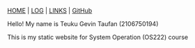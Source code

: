 [HOME](https://github.com/TGevinT/os222) | [LOG](https://github.com/TGevinT/os222/blob/master/TXT/mylog.txt) | [LINKS](https://github.com/TGevinT/os222/blob/master/links.md) | [GitHub](https://github.com/TGevinT/os222)

Hello!
My name is Teuku Gevin Taufan (2106750194)


This is my static website for System Operation (OS222) course
